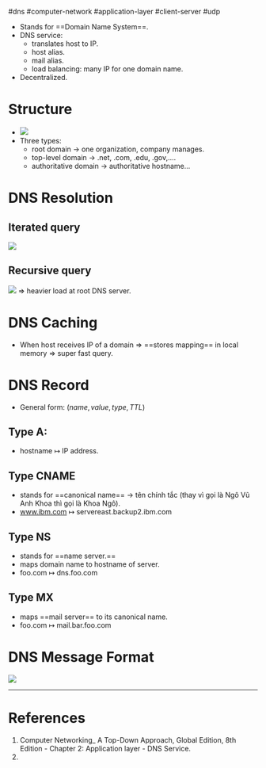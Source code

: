 #dns #computer-network #application-layer #client-server #udp 

- Stands for ==Domain Name System==.
- DNS service:
	- translates host to IP.
	- host alias.
	- mail alias.
	- load balancing: many IP for one domain name.
- Decentralized.
# Structure
- ![](Pasted%20image%2020240512185352.png)
- Three types:
	- root domain -> one organization, company manages.
	- top-level domain -> .net, .com, .edu, .gov,....
	- authoritative domain -> authoritative hostname...
# DNS Resolution
## Iterated query
![](Pasted%20image%2020240512185745.png)
## Recursive query
![](Pasted%20image%2020240512185942.png)
=> heavier load at root DNS server.
# DNS Caching
- When host receives IP of a domain => ==stores mapping== in local memory => super fast query.
# DNS Record
- General form: $(name, value, type, TTL)$   
## Type A:
- hostname $\mapsto$ IP address.
## Type CNAME 
- stands for ==canonical name== -> tên chính tắc (thay vì gọi là Ngô Vũ Anh Khoa thì gọi là Khoa Ngô).
- www.ibm.com  $\mapsto$ servereast.backup2.ibm.com
## Type NS
- stands for ==name server.==
- maps domain name to hostname of server.
- foo.com $\mapsto$ dns.foo.com
## Type MX
- maps ==mail server== to its canonical name.
- foo.com $\mapsto$  mail.bar.foo.com
# DNS Message Format

![](Pasted%20image%2020240514202035.png)

---
# References
1. Computer Networking_ A Top-Down Approach, Global Edition, 8th Edition - Chapter 2: Application layer - DNS Service.
2. 
